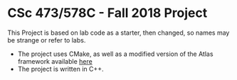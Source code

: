# CSc 473/578C - Fall 2018 Project

This Project is based on lab code as a starter, then changed, so names may be strange or refer to labs.

* The project uses CMake, as well as a modified version of the Atlas framework available [here](https://github.com/marovira/atlas)
* The project is written in C++.
